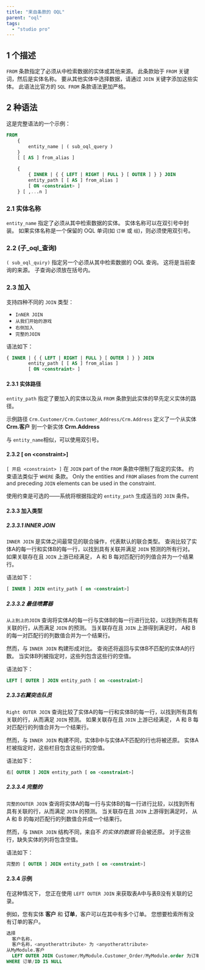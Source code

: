 ```yaml
---
title: "来自条款的 OQL"
parent: "oql"
tags:
  - "studio pro"
---
```


## 1 个描述

`FROM` 条款指定了必须从中检索数据的实体或其他来源。 此条款始于 `FROM` 关键词，然后是实体名称。 要从其他实体中选择数据，请通过 `JOIN` 关键字添加这些实体。 此语法比官方的 `SQL FROM` 条款语法更加严格。

## 2 种语法

这是完整语法的一个示例：

```sql
FROM
    {
        entity_name | ( sub_oql_query )
    }
    [ [ AS ] from_alias ]

    {
        { INNER | { { LEFT | RIGHT | FULL } [ OUTER ] } } JOIN
        entity_path [ [ AS ] from_alias ]
        [ ON <constraint> ]
    } [ ,...n ]
```

### 2.1 实体名称

`entity_name` 指定了必须从其中检索数据的实体。 实体名称可以在双引号中封装。 如果实体名称是一个保留的 OQL 单词(如 `订单` 或 `组`)，则必须使用双引号。

### 2.2 (子_oql_查询)

`( sub_oql_quiry)` 指定另一个必须从其中检索数据的 OQL 查询。 这将是当前查询的来源。 子查询必须放在括号内。

### 2.3 加入

支持四种不同的 `JOIN` 类型：

* `InNER JOIN`
* `从我们开始的游戏`
* `右侧加入`
* `完整的JOIN`

语法如下：

```sql
{ INNER | { { LEFT | RIGHT | FULL } [ OUTER ] } } JOIN
        entity_path [ [ AS ] from_alias ]
        [ ON <constraint> ]
```

#### 2.3.1 实体路径

`entity_path` 指定了要加入的实体以及从 `FROM` 条款到此实体的早先定义实体的路径。

示例路径 `Crm.Customer/Crm.Customer_Address/Crm.Address` 定义了一个从实体 **Crm.客户** 到一个新实体 **Crm.Address**

与 `entity_name`相似，可以使用双引号。

#### 2.3.2 \[ on \<constraint\>\]

`[ 开启 <constraint> ]` 在 `JOIN` part of the `FROM` 条款中限制了指定的实体。 约束语法类似于 `WHERE` 条款。 Only the entities and `FROM` aliases from the current and preceding `JOIN` elements can be used in the constraint.

使用约束是可选的——系统将根据指定的 `entity_path` 生成适当的 `JOIN` 条件。

#### 2.3.3 加入类型

##### 2.3.3.1 INNER JOIN

`INNER JOIN` 是实体之间最常见的联合操作，代表默认的联合类型。 查询比较了实体A的每一行和实体B的每一行，以找到具有关联并满足 `JOIN` 预测的所有行对。 如果关联存在且 `JOIN` 上游已经满足， A 和 B 每对匹配行的列值合并为一个结果行。

语法如下：

```sql
[ INNER ] JOIN entity_path [ on <constraint>]
```

##### 2.3.3.2 最佳喷雾器

`从上到上的JOIN` 查询将实体A的每一行与实体B的每一行进行比较，以找到所有具有关联的行，从而满足 `JOIN` 的预测。 当关联存在且 `JOIN` 上游得到满足时， A和 B的每一对匹配行的列数值合并为一个结果行。

然而，与 `INNER JOIN` 构建形成对比。 查询还将返回与实体B不匹配的实体A的行数。 当实体B列被指定时，这些列包含这些行的空值。

语法如下：

```sql
LEFT [ OUTER ] JOIN entity_path [ on <constraint>]
```

##### 2.3.3右翼突击队员

`Right OUTER JOIN` 查询比较了实体A的每一行和实体B的每一行，以找到所有具有关联的行，从而满足 `JOIN` 预测。 如果关联存在且 `JOIN` 上游已经满足， A 和 B 每对匹配行的列值合并为一个结果行。

然而，与 `INNER JOIN` 构建不同，实体B中与实体A不匹配的行也将被还原。 实体A栏被指定时，这些栏目包含这些行的空值。

语法如下：

```sql
右[ OUTER ] JOIN entity_path [ on <constraint>]
```

##### 2.3.3.4 完整的

`完整的OUTER JOIN` 查询将实体A的每一行与实体B的每一行进行比较，以找到所有具有关联的行，从而满足 `JOIN` 的预测。 当关联存在且 `JOIN` 上游得到满足时， 从 A 和 B 的每对匹配行的列数值合并成一个结果行。

然而，与 `INNER JOIN` 结构不同，来自不 *的实体的数据* 将会被还原。 对于这些行，缺失实体的列将包含空值。

语法如下：

```sql
完整的 [ OUTER ] JOIN entity_path [ on <constraint>]
```

#### 2.3.4 示例

在这种情况下， 您正在使用 `LEFT OUTER JOIN` 来获取表A中与表B没有关联的记录。

例如，您有实体 **客户** 和 **订单**，客户可以在其中有多个订单。 您想要检索所有没有订单的客户。

```sql
选择 
  客户名称，
  客户名称，<anyotherattribute> 为 <anyotherattribute>
从MyModule.客户
  LEFT OUTER JOIN Customer/MyModule.Customer_Order/MyModule.order 为订单
WHERE 订单/ID IS NULL
```
